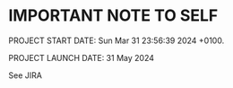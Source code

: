 # IMPORTANT NOTE TO SELF

PROJECT START DATE: Sun Mar 31 23:56:39 2024 +0100.

PROJECT LAUNCH DATE: 31 May 2024

See JIRA
